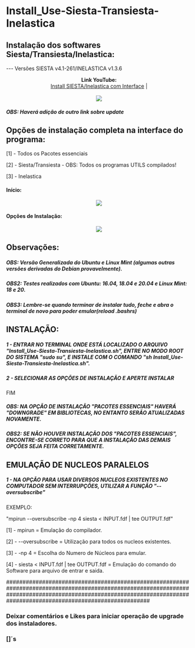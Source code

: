# Install_Use-Siesta-Transiesta-Inelastica

## Instalação dos softwares Siesta/Transiesta/Inelastica:

--- Versões SIESTA v4.1-261/INELASTICA v1.3.6

<p align="center">
  <b>Link YouTube:</b><br>
  <a href="http://www.youtube.com/watch?v=af9cmUdHDJ8">Install SIESTA/Inelastica com Interface</a> |
  <br><br>
  <img src="http://img.youtube.com/vi/af9cmUdHDJ8/0.jpg">
</p>

##### OBS: Haverá adição de outro link sobre update

## Opções de instalação completa na interface do programa:
[1] - Todos os Pacotes essenciais

[2] - Siesta/Transiesta - OBS: Todos os programas UTILS compilados!

[3] - Inelastica

#### Início:
<p align="center">
<img src="https://github.com/Reis-Silva/Install_Use-Siesta-Transiesta-Inelastica/blob/master/Install/ReferenceImage/Developer.png">
</p>

#### Opções de Instalação:
<p align="center">
<img src="https://github.com/Reis-Silva/Install_Use-Siesta-Transiesta-Inelastica/blob/master/Install/ReferenceImage/Install.png">
</p>

## Observações:

##### OBS: Versão Generalizada do Ubuntu e Linux Mint (algumas outras versões derivadas do Debian provavelmente).

##### OBS2: Testes realizados com  Ubuntu: 16.04, 18.04 e 20.04 e Linux Mint: 18 e 20.

##### OBS3: Lembre-se quando terminar de instalar tudo, feche e abra o terminal de novo para poder emular(reload .bashrs)

## INSTALAÇÃO:

##### 1 - ENTRAR NO TERMINAL ONDE ESTÁ LOCALIZADO O ARQUIVO "Install_Use-Siesta-Transiesta-Inelastica.sh", ENTRE NO MODO ROOT DO SISTEMA "sudo su", E INSTALE COM O COMANDO "sh Install_Use-Siesta-Transiesta-Inelastica.sh".

##### 2 - SELECIONAR AS OPÇÕES DE INSTALAÇÃO E APERTE INSTALAR

FIM

##### OBS: NA OPÇÃO DE INSTALAÇÃO "PACOTES ESSENCIAIS" HAVERÁ "DOWNGRADE" EM BIBLIOTECAS, NO ENTANTO SERÃO ATUALIZADAS NOVAMENTE.

##### OBS2: SE NÃO HOUVER INSTALAÇÃO DOS "PACOTES ESSENCIAIS", ENCONTRE-SE CORRETO PARA QUE A INSTALAÇÃO DAS DEMAIS OPÇÕES SEJA FEITA CORRETAMENTE. 


## EMULAÇÃO DE NUCLEOS PARALELOS

##### 1 - NA OPÇÃO PARA USAR DIVERSOS NUCLEOS EXISTENTES NO COMPUTADOR SEM INTERRUPÇÕES, UTILIZAR A FUNÇÃO "--oversubscribe"

EXEMPLO:

"mpirun --oversubscribe -np 4 siesta < INPUT.fdf  | tee OUTPUT.fdf" 

[1] - mpirun = Emulação do compilador.

[2] - --oversubscribe = Utilização para todos os nucleos existentes.

[3] - -np 4 = Escolha do Numero de Núcleos para emular.

[4] - siesta < INPUT.fdf  | tee OUTPUT.fdf  = Emulação do comando do Software para arquivo de entrar e saida.

####################################################################################################################################################################################################################


### Deixar comentários e Likes para iniciar operação de upgrade dos instaladores.

### []´s
